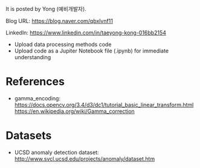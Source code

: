 
It is posted by Yong (예비개발자).

Blog URL: https://blog.naver.com/qbxlvnf11

LinkedIn: https://www.linkedin.com/in/taeyong-kong-016bb2154


- Upload data processing methods code
- Upload code as a Jupiter Notebook file (.ipynb) for immediate understanding

References
=============

- gamma_encoding:
https://docs.opencv.org/3.4/d3/dc1/tutorial_basic_linear_transform.html
https://en.wikipedia.org/wiki/Gamma_correction


Datasets
=============

- UCSD anomaly detection dataset:
http://www.svcl.ucsd.edu/projects/anomaly/dataset.htm